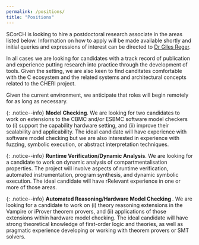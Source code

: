 ```yaml
---
permalink: /positions/
title: "Positions"
---
```


SCorCH is looking to hire a postdoctoral research associate in the areas listed below. Information on how to apply will be made available shortly and initial queries and expressions of interest can be directed to <a href="mailto:giles.reger@manchester.ac.uk">Dr Giles Reger</a>.

In all cases we are looking for candidates with a track record of publication and experience putting research into practice through the development of tools. Given the setting, we are also keen to find canditates comfortable with the C ecosystem and the related systems and architectural concepts related to the CHERI project.

Given the current environment, we anticipate that roles will begin remotely for as long as necessary. 

{: .notice--info}
<b>Model Checking</b>. We are looking for two candidates to work on extensions to the CBMC and/or ESBMC software model checkers to (i) support the capability hardware setting, and (ii) improve their scalability and applicability. The ideal candidate will have experience with software model checking but we are also interested in experience with fuzzing, symbolic execution, or abstract interpretation techniques.  

{: .notice--info}
<b>Runtime Verification/Dynamic Analysis</b>. We are looking for a candidate to work on dynamic analysis of compartmentalisation properties. The project will involve aspects of runtime verification, automated instrumentation, program synthesis, and dynamic symbolic execution. The ideal candidate will have rRelevant experience in one or more of those areas.  


{: .notice--info}
<b>Automated Reasoning/Hardware Model Checking </b>. We are looking for a candidate to work on (i) theory reasoning extensions in the Vampire or iProver theorem provers, and (ii) applications of those extensions within hardware model checking. The ideal candidate will have strong theoretical knowledge of first-order logic and theories, as well as pragmatic experience developing or working with theorem provers or SMT solvers. 
